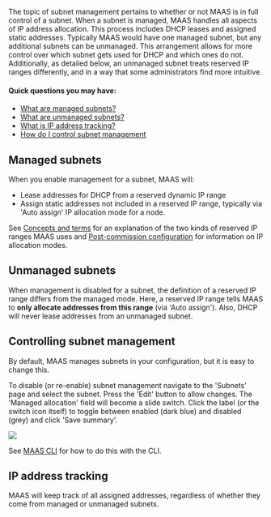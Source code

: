 <!-- deb-2-7-cli
||2.7|2.8|2.9|
|-----:|:-----:|:-----:|:-----:|
|Snap|[CLI](subnet-management-snap-2-7-cli/3114) ~ [UI](subnet-management-snap-2-7-ui/3115)|[CLI](subnet-management-snap-2-8-cli/3116) ~ [UI](subnet-management-snap-2-8-ui/3117)|[CLI](subnet-management-snap-2-9-cli/3118) ~ [UI](subnet-management-snap-2-9-ui/3119)|
|Packages|**CLI** ~ [UI](subnet-management-deb-2-7-ui/3121)|[CLI](subnet-management-deb-2-8-cli/3122) ~ [UI](subnet-management-deb-2-8-ui/3123)|[CLI](subnet-management-deb-2-9-cli/3124) ~ [UI](subnet-management-deb-2-9-ui/3125)|
 deb-2-7-cli -->

<!-- deb-2-7-ui
||2.7|2.8|2.9|
|-----:|:-----:|:-----:|:-----:|
|Snap|[CLI](subnet-management-snap-2-7-cli/3114) ~ [UI](subnet-management-snap-2-7-ui/3115)|[CLI](subnet-management-snap-2-8-cli/3116) ~ [UI](subnet-management-snap-2-8-ui/3117)|[CLI](subnet-management-snap-2-9-cli/3118) ~ [UI](subnet-management-snap-2-9-ui/3119)|
|Packages|[CLI](subnet-management-deb-2-7-cli/3120) ~ |**UI**|[CLI](subnet-management-deb-2-8-cli/3122) ~ [UI](subnet-management-deb-2-8-ui/3123)|[CLI](subnet-management-deb-2-9-cli/3124) ~ [UI](subnet-management-deb-2-9-ui/3125)|
 deb-2-7-ui -->

<!-- deb-2-8-cli
||2.7|2.8|2.9|
|-----:|:-----:|:-----:|:-----:|
|Snap|[CLI](subnet-management-snap-2-7-cli/3114) ~ [UI](subnet-management-snap-2-7-ui/3115)|[CLI](subnet-management-snap-2-8-cli/3116) ~ [UI](subnet-management-snap-2-8-ui/3117)|[CLI](subnet-management-snap-2-9-cli/3118) ~ [UI](subnet-management-snap-2-9-ui/3119)|
|Packages|[CLI](subnet-management-deb-2-7-cli/3120) ~ [UI](subnet-management-deb-2-7-ui/3121)||**CLI** ~ [UI](subnet-management-deb-2-8-ui/3123)|[CLI](subnet-management-deb-2-9-cli/3124) ~ [UI](subnet-management-deb-2-9-ui/3125)|
 deb-2-8-cli -->

<!-- deb-2-8-ui
||2.7|2.8|2.9|
|-----:|:-----:|:-----:|:-----:|
|Snap|[CLI](subnet-management-snap-2-7-cli/3114) ~ [UI](subnet-management-snap-2-7-ui/3115)|[CLI](subnet-management-snap-2-8-cli/3116) ~ [UI](subnet-management-snap-2-8-ui/3117)|[CLI](subnet-management-snap-2-9-cli/3118) ~ [UI](subnet-management-snap-2-9-ui/3119)|
|Packages|[CLI](subnet-management-deb-2-7-cli/3120) ~ [UI](subnet-management-deb-2-7-ui/3121)|[CLI](subnet-management-deb-2-8-cli/3122) ~ |**UI**|[CLI](subnet-management-deb-2-9-cli/3124) ~ [UI](subnet-management-deb-2-9-ui/3125)|
 deb-2-8-ui -->

<!-- deb-2-9-cli
||2.7|2.8|2.9|
|-----:|:-----:|:-----:|:-----:|
|Snap|[CLI](subnet-management-snap-2-7-cli/3114) ~ [UI](subnet-management-snap-2-7-ui/3115)|[CLI](subnet-management-snap-2-8-cli/3116) ~ [UI](subnet-management-snap-2-8-ui/3117)|[CLI](subnet-management-snap-2-9-cli/3118) ~ [UI](subnet-management-snap-2-9-ui/3119)|
|Packages|[CLI](subnet-management-deb-2-7-cli/3120) ~ [UI](subnet-management-deb-2-7-ui/3121)|[CLI](subnet-management-deb-2-8-cli/3122) ~ [UI](subnet-management-deb-2-8-ui/3123)||**CLI** ~ [UI](subnet-management-deb-2-9-ui/3125)|
 deb-2-9-cli -->

<!-- deb-2-9-ui
||2.7|2.8|2.9|
|-----:|:-----:|:-----:|:-----:|
|Snap|[CLI](subnet-management-snap-2-7-cli/3114) ~ [UI](subnet-management-snap-2-7-ui/3115)|[CLI](subnet-management-snap-2-8-cli/3116) ~ [UI](subnet-management-snap-2-8-ui/3117)|[CLI](subnet-management-snap-2-9-cli/3118) ~ [UI](subnet-management-snap-2-9-ui/3119)|
|Packages|[CLI](subnet-management-deb-2-7-cli/3120) ~ [UI](subnet-management-deb-2-7-ui/3121)|[CLI](subnet-management-deb-2-8-cli/3122) ~ [UI](subnet-management-deb-2-8-ui/3123)|[CLI](subnet-management-deb-2-9-cli/3124) ~ |**UI**|
 deb-2-9-ui -->

<!-- snap-2-7-cli
||2.7|2.8|2.9|
|-----:|:-----:|:-----:|:-----:|
|Snap|**CLI** ~ [UI](subnet-management-snap-2-7-ui/3115)|[CLI](subnet-management-snap-2-8-cli/3116) ~ [UI](subnet-management-snap-2-8-ui/3117)|[CLI](subnet-management-snap-2-9-cli/3118) ~ [UI](subnet-management-snap-2-9-ui/3119)|
|Packages|[CLI](subnet-management-deb-2-7-cli/3120) ~ [UI](subnet-management-deb-2-7-ui/3121)|[CLI](subnet-management-deb-2-8-cli/3122) ~ [UI](subnet-management-deb-2-8-ui/3123)|[CLI](subnet-management-deb-2-9-cli/3124) ~ [UI](subnet-management-deb-2-9-ui/3125)|
 snap-2-7-cli -->

<!-- snap-2-7-ui
||2.7|2.8|2.9|
|-----:|:-----:|:-----:|:-----:|
|Snap|[CLI](subnet-management-snap-2-7-cli/3114) ~ |**UI**|[CLI](subnet-management-snap-2-8-cli/3116) ~ [UI](subnet-management-snap-2-8-ui/3117)|[CLI](subnet-management-snap-2-9-cli/3118) ~ [UI](subnet-management-snap-2-9-ui/3119)|
|Packages|[CLI](subnet-management-deb-2-7-cli/3120) ~ [UI](subnet-management-deb-2-7-ui/3121)|[CLI](subnet-management-deb-2-8-cli/3122) ~ [UI](subnet-management-deb-2-8-ui/3123)|[CLI](subnet-management-deb-2-9-cli/3124) ~ [UI](subnet-management-deb-2-9-ui/3125)|
 snap-2-7-ui -->

<!-- snap-2-8-cli
||2.7|2.8|2.9|
|-----:|:-----:|:-----:|:-----:|
|Snap|[CLI](subnet-management-snap-2-7-cli/3114) ~ [UI](subnet-management-snap-2-7-ui/3115)||**CLI** ~ [UI](subnet-management-snap-2-8-ui/3117)|[CLI](subnet-management-snap-2-9-cli/3118) ~ [UI](subnet-management-snap-2-9-ui/3119)|
|Packages|[CLI](subnet-management-deb-2-7-cli/3120) ~ [UI](subnet-management-deb-2-7-ui/3121)|[CLI](subnet-management-deb-2-8-cli/3122) ~ [UI](subnet-management-deb-2-8-ui/3123)|[CLI](subnet-management-deb-2-9-cli/3124) ~ [UI](subnet-management-deb-2-9-ui/3125)|
 snap-2-8-cli -->

<!-- snap-2-8-ui
||2.7|2.8|2.9|
|-----:|:-----:|:-----:|:-----:|
|Snap|[CLI](subnet-management-snap-2-7-cli/3114) ~ [UI](subnet-management-snap-2-7-ui/3115)|[CLI](subnet-management-snap-2-8-cli/3116) ~ |**UI**|[CLI](subnet-management-snap-2-9-cli/3118) ~ [UI](subnet-management-snap-2-9-ui/3119)|
|Packages|[CLI](subnet-management-deb-2-7-cli/3120) ~ [UI](subnet-management-deb-2-7-ui/3121)|[CLI](subnet-management-deb-2-8-cli/3122) ~ [UI](subnet-management-deb-2-8-ui/3123)|[CLI](subnet-management-deb-2-9-cli/3124) ~ [UI](subnet-management-deb-2-9-ui/3125)|
 snap-2-8-ui -->

<!-- snap-2-9-cli
||2.7|2.8|2.9|
|-----:|:-----:|:-----:|:-----:|
|Snap|[CLI](subnet-management-snap-2-7-cli/3114) ~ [UI](subnet-management-snap-2-7-ui/3115)|[CLI](subnet-management-snap-2-8-cli/3116) ~ [UI](subnet-management-snap-2-8-ui/3117)||**CLI** ~ [UI](subnet-management-snap-2-9-ui/3119)|
|Packages|[CLI](subnet-management-deb-2-7-cli/3120) ~ [UI](subnet-management-deb-2-7-ui/3121)|[CLI](subnet-management-deb-2-8-cli/3122) ~ [UI](subnet-management-deb-2-8-ui/3123)|[CLI](subnet-management-deb-2-9-cli/3124) ~ [UI](subnet-management-deb-2-9-ui/3125)|
 snap-2-9-cli -->

<!-- snap-2-9-ui
||2.7|2.8|2.9|
|-----:|:-----:|:-----:|:-----:|
|Snap|[CLI](subnet-management-snap-2-7-cli/3114) ~ [UI](subnet-management-snap-2-7-ui/3115)|[CLI](subnet-management-snap-2-8-cli/3116) ~ [UI](subnet-management-snap-2-8-ui/3117)|[CLI](subnet-management-snap-2-9-cli/3118) ~ |**UI**|
|Packages|[CLI](subnet-management-deb-2-7-cli/3120) ~ [UI](subnet-management-deb-2-7-ui/3121)|[CLI](subnet-management-deb-2-8-cli/3122) ~ [UI](subnet-management-deb-2-8-ui/3123)|[CLI](subnet-management-deb-2-9-cli/3124) ~ [UI](subnet-management-deb-2-9-ui/3125)|
 snap-2-9-ui -->

The topic of subnet management pertains to whether or not MAAS is in full control of a subnet. When a subnet is managed, MAAS handles all aspects of IP address allocation. This process includes DHCP leases and assigned static addresses. Typically MAAS would have one managed subnet, but any additional subnets can be unmanaged. This arrangement allows for more control over which subnet gets used for DHCP and which ones do not. Additionally, as detailed below, an unmanaged subnet treats reserved IP ranges differently, and in a way that some administrators find more intuitive.

#### Quick questions you may have:

* [What are managed subnets?](/t/subnet-management/766#heading--managed-subnets)
* [What are unmanaged subnets?](/t/subnet-management/766#heading--unmanaged-subnets)
* [What is IP address tracking?](/t/subnet-management/766#heading--ip-address-tracking)
* [How do I control subnet management](/t/subnet-management/766#heading--controlling-subnet-management)

<h2 id="heading--managed-subnets">Managed subnets</h2>

When you enable management for a subnet, MAAS will:

-   Lease addresses for DHCP from a reserved dynamic IP range
-   Assign static addresses not included in a reserved IP range, typically via 'Auto assign' IP allocation mode for a node.

See [Concepts and terms](/t/concepts-and-terms/785#heading--ip-ranges) for an explanation of the two kinds of reserved IP ranges MAAS uses and [Post-commission configuration](/t/commission-machines/822#heading--post-commission-configuration) for information on IP allocation modes.

<h2 id="heading--unmanaged-subnets">Unmanaged subnets</h2>

When management is disabled for a subnet, the definition of a reserved IP range differs from the managed mode. Here, a reserved IP range tells MAAS to **only allocate addresses from this range** (via 'Auto assign'). Also, DHCP will never lease addresses from an unmanaged subnet.

<h2 id="heading--controlling-subnet-management">Controlling subnet management</h2>

By default, MAAS manages subnets in your configuration, but it is easy to change this.

To disable (or re-enable) subnet management navigate to the 'Subnets' page and select the subnet. Press the 'Edit' button to allow changes. The 'Managed allocation' field will become a slide switch. Click the label (or the switch icon itself) to toggle between enabled (dark blue) and disabled (grey) and click 'Save summary'.

<a href="https://assets.ubuntu.com/v1/e5d80c8c-installconfig-network-subnet-management__2.6-management-toggle.png" target = "_blank"><img src="https://assets.ubuntu.com/v1/e5d80c8c-installconfig-network-subnet-management__2.6-management-toggle.png"></a>

See [MAAS CLI](/t/common-cli-tasks/794#heading--control-subnet-management) for how to do this with the CLI.

<h2 id="heading--ip-address-tracking">IP address tracking</h2>

MAAS will keep track of all assigned addresses, regardless of whether they come from managed or unmanaged subnets.

<!-- LINKS -->